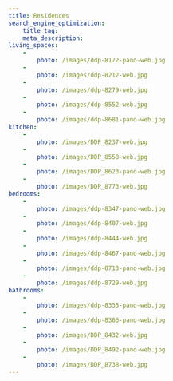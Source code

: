 ```yaml
---
title: Residences
search_engine_optimization:
    title_tag:
    meta_description:
living_spaces:
    -
        photo: /images/ddp-8172-pano-web.jpg
    -
        photo: /images/ddp-8212-web.jpg
    -
        photo: /images/ddp-8279-web.jpg
    -
        photo: /images/ddp-8552-web.jpg
    -
        photo: /images/ddp-8681-pano-web.jpg
kitchen:
    -
        photo: /images/DDP_8237-web.jpg
    -
        photo: /images/DDP_8558-web.jpg
    -
        photo: /images/DDP_8623-pano-web.jpg
    -
        photo: /images/DDP_8773-web.jpg
bedrooms:
    -
        photo: /images/ddp-8347-pano-web.jpg
    -
        photo: /images/ddp-8407-web.jpg
    -
        photo: /images/ddp-8444-web.jpg
    -
        photo: /images/ddp-8467-pano-web.jpg
    -
        photo: /images/ddp-8713-pano-web.jpg
    -
        photo: /images/ddp-8729-web.jpg
bathrooms:
    -
        photo: /images/ddp-8335-pano-web.jpg
    -
        photo: /images/ddp-8366-pano-web.jpg
    -
        photo: /images/DDP_8432-web.jpg
    -
        photo: /images/DDP_8492-pano-web.jpg
    -
        photo: /images/DDP_8738-web.jpg
---
```


